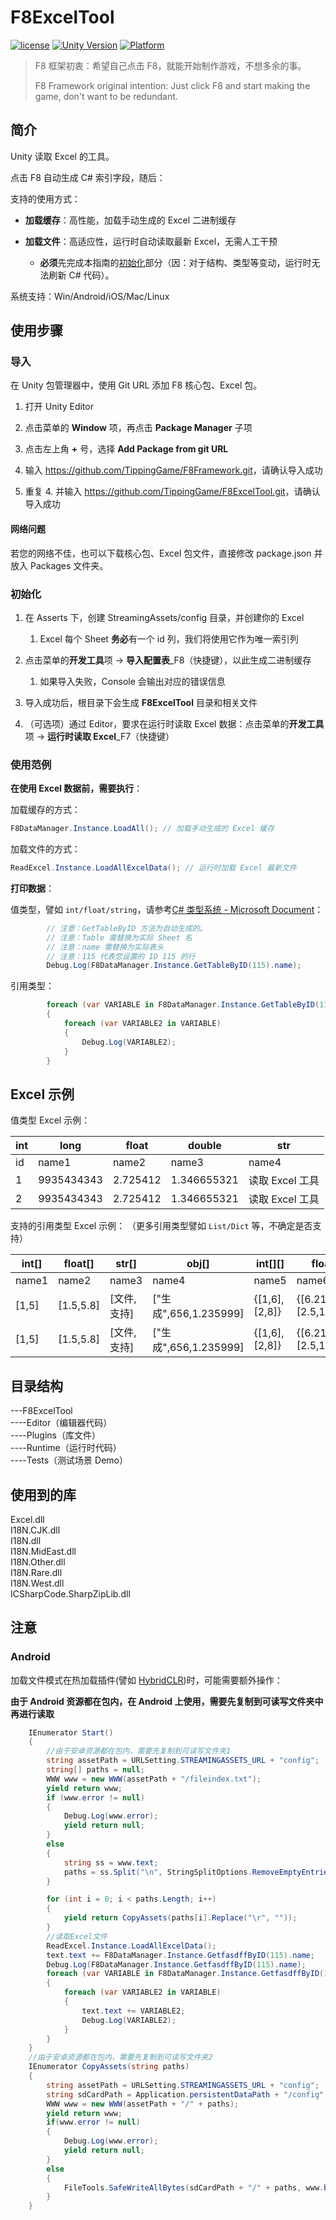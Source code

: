 # F8ExcelTool

[![license](http://img.shields.io/badge/license-MIT-green.svg)](https://opensource.org/licenses/MIT) [![Unity Version](https://img.shields.io/badge/unity-2021.3.15f1-blue)](https://unity.com) [![Platform](https://img.shields.io/badge/platform-Win%20%7C%20Android%20%7C%20iOS%20%7C%20Mac%20%7C%20Linux-orange)]()

> F8 框架初衷：希望自己点击 F8，就能开始制作游戏，不想多余的事。
> 
> F8 Framework original intention: Just click F8 and start making the game, don't want to be redundant.

## 简介

Unity 读取 Excel 的工具。

点击 F8 自动生成 C# 索引字段，随后：

支持的使用方式：

- **加载缓存**：高性能，加载手动生成的 Excel 二进制缓存

- **加载文件**：高适应性，运行时自动读取最新 Excel，无需人工干预

  - **必须**先完成本指南的[初始化](#初始化)部分（因：对于结构、类型等变动，运行时无法刷新 C# 代码）。

系统支持：Win/Android/iOS/Mac/Linux

## 使用步骤

### 导入

在 Unity 包管理器中，使用 Git URL 添加 F8 核心包、Excel 包。

1. 打开 Unity Editor

2. 点击菜单的 **Window** 项，再点击 **Package Manager** 子项

3. 点击左上角 **+** 号，选择 **Add Package from git URL**

4. 输入 <https://github.com/TippingGame/F8Framework.git>，请确认导入成功

5. 重复 4. 并输入 <https://github.com/TippingGame/F8ExcelTool.git>，请确认导入成功

#### 网络问题

若您的网络不佳，也可以下载核心包、Excel 包文件，直接修改 package.json 并放入 Packages 文件夹。

### 初始化

1. 在 Asserts 下，创建 StreamingAssets/config 目录，并创建你的 Excel

    1. Excel 每个 Sheet **务必**有一个 id 列，我们将使用它作为唯一索引列

2. 点击菜单的**开发工具**项 -> **导入配置表**\_F8（快捷键），以此生成二进制缓存

    1. 如果导入失败，Console 会输出对应的错误信息

3. 导入成功后，根目录下会生成 **F8ExcelTool** 目录和相关文件

4. （可选项）通过 Editor，要求在运行时读取 Excel 数据：点击菜单的**开发工具**项 -> **运行时读取 Excel**\_F7（快捷键）

### 使用范例

**在使用 Excel 数据前，需要执行**：

加载缓存的方式：

```C#
F8DataManager.Instance.LoadAll(); // 加载手动生成的 Excel 缓存
```

加载文件的方式：

```C#
ReadExcel.Instance.LoadAllExcelData(); // 运行时加载 Excel 最新文件
```

**打印数据**：

值类型，譬如 `int/float/string`，请参考[C# 类型系统 - Microsoft Document](https://learn.microsoft.com/zh-cn/dotnet/csharp/fundamentals/types/#value-types)：

```C#
        // 注意：GetTableByID 方法为自动生成的。
        // 注意：Table 需替换为实际 Sheet 名
        // 注意：name 需替换为实际表头
        // 注意：115 代表您设置的 ID 115 的行
        Debug.Log(F8DataManager.Instance.GetTableByID(115).name);
```

引用类型：

```C#
        foreach (var VARIABLE in F8DataManager.Instance.GetTableByID(113).llliststr)
        {
            foreach (var VARIABLE2 in VARIABLE)
            {
                Debug.Log(VARIABLE2);
            }
        }
```

## Excel 示例

值类型 Excel 示例：

| int | long       | float    | double      | str             |
| --- | ---------- | -------- | ----------- | --------------- |
| id  | name1      | name2    | name3       | name4           |
| 1   | 9935434343 | 2.725412 | 1.346655321 | 读取 Excel 工具 |
| 2   | 9935434343 | 2.725412 | 1.346655321 | 读取 Excel 工具 |

支持的引用类型 Excel 示例：
（更多引用类型譬如 `List/Dict` 等，不确定是否支持）

| int\[] | float\[]   | str\[]       | obj\[]                 | int\[]\[]       | float\[]\[]                   | str\[]\[]                       |
| ------ | ---------- | ------------ | ---------------------- | --------------- | ----------------------------- | ------------------------------- |
| name1  | name2      | name3        | name4                  | name5           | name6                         | name7                           |
| \[1,5] | \[1.5,5.8] | \[文件,支持] | \["生成",656,1.235999] | {\[1,6],\[2,8]} | {\[6.215,6.12],\[2.5,14.556]} | {\[自动,格式],\[tipping,excel]} |
| \[1,5] | \[1.5,5.8] | \[文件,支持] | \["生成",656,1.235999] | {\[1,6],\[2,8]} | {\[6.215,6.12],\[2.5,14.556]} | {\[自动,格式],\[tipping,excel]} |

## 目录结构

\---F8ExcelTool\
\----Editor（编辑器代码）\
\----Plugins（库文件）\
\----Runtime（运行时代码）\
\----Tests（测试场景 Demo）

## 使用到的库

Excel.dll\
I18N.CJK.dll\
I18N.dll\
I18N.MidEast.dll\
I18N.Other.dll\
I18N.Rare.dll\
I18N.West.dll\
ICSharpCode.SharpZipLib.dll

## 注意

### Android

加载文件模式在热加载插件(譬如 [HybridCLR](https://github.com/focus-creative-games/hybridclr))时，可能需要额外操作：

**由于 Android 资源都在包内，在 Android 上使用，需要先复制到可读写文件夹中再进行读取**

```C#
    IEnumerator Start()
    {
        //由于安卓资源都在包内，需要先复制到可读写文件夹1
        string assetPath = URLSetting.STREAMINGASSETS_URL + "config";
        string[] paths = null;
        WWW www = new WWW(assetPath + "/fileindex.txt");
        yield return www;
        if (www.error != null)
        {
            Debug.Log(www.error);
            yield return null;
        }
        else
        {
            string ss = www.text;
            paths = ss.Split("\n", StringSplitOptions.RemoveEmptyEntries);
        }

        for (int i = 0; i < paths.Length; i++)
        {
            yield return CopyAssets(paths[i].Replace("\r", ""));
        }
        //读取Excel文件
        ReadExcel.Instance.LoadAllExcelData();
        text.text += F8DataManager.Instance.GetfasdffByID(115).name;
        Debug.Log(F8DataManager.Instance.GetfasdffByID(115).name);
        foreach (var VARIABLE in F8DataManager.Instance.GetfasdffByID(113).llliststr)
        {
            foreach (var VARIABLE2 in VARIABLE)
            {
                text.text += VARIABLE2;
                Debug.Log(VARIABLE2);
            }
        }
    }
    //由于安卓资源都在包内，需要先复制到可读写文件夹2
    IEnumerator CopyAssets(string paths)
    {
        string assetPath = URLSetting.STREAMINGASSETS_URL + "config";
        string sdCardPath = Application.persistentDataPath + "/config";
        WWW www = new WWW(assetPath + "/" + paths);
        yield return www;
        if(www.error != null)
        {
            Debug.Log(www.error);
            yield return null;
        }
        else
        {
            FileTools.SafeWriteAllBytes(sdCardPath + "/" + paths, www.bytes);
        }
    }
```
